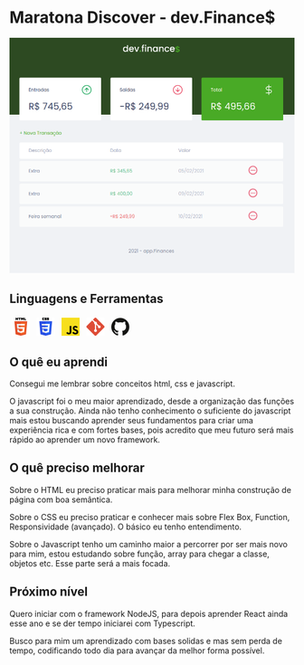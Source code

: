 # Maratona Discover - dev.Finance$

<img src="./img/front-project.png" alt="Screen of the project">

## Linguagens e Ferramentas

<p>
    <img src="./img/html.png" alt="HTML" style="vertical-align:top; margin:4px">
    <img src="./img/css.png" alt="CSS" style="vertical-align:top; margin:4px">
    <img src="./img/javascript.png" alt="Javascript" style="vertical-align:top; margin:4px">
    <img src="./img/git.png" alt="Git" style="vertical-align:top; margin:4px">
    <img src="./img/github.png" alt="Gitbub" style="vertical-align:top; margin:4px">
</p>

## O quê eu aprendi

<p>Consegui me lembrar sobre conceitos html, css e javascript.</p>
<p>
    O javascript foi o meu maior aprendizado, desde a organização das funções a sua construção. Ainda não tenho conhecimento o suficiente do javascript mais estou buscando aprender seus fundamentos para criar uma experiência rica e com fortes bases, pois acredito que meu futuro será mais rápido ao aprender um novo framework.
</p>

## O quê preciso melhorar

<p>
    Sobre o HTML eu preciso praticar mais para melhorar minha construção de página com boa semântica.
</p>
<p>
    Sobre o CSS eu preciso praticar e conhecer mais sobre Flex Box, Function, Responsividade (avançado). O básico eu tenho entendimento.
</p>
<p>
    Sobre o Javascript tenho um caminho maior a percorrer por ser mais novo para mim, estou estudando sobre função, array para chegar a classe, objetos etc. Esse parte será a mais focada.
</p>

## Próximo nível

<p>
    Quero iniciar com o framework NodeJS, para depois aprender React ainda esse ano e se der tempo iniciarei com Typescript.
</p>
<p>
    Busco para mim um aprendizado com bases solidas e mas sem perda de tempo, codificando todo dia para avançar da melhor forma possível.
</p>
